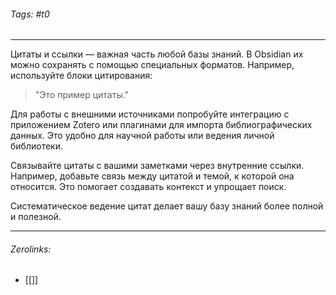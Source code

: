 ###### Tags:  #t0
___
Цитаты и ссылки — важная часть любой базы знаний. В Obsidian их можно сохранять с помощью специальных форматов. Например, используйте блоки цитирования:

> "Это пример цитаты."

Для работы с внешними источниками попробуйте интеграцию с приложением Zotero или плагинами для импорта библиографических данных. Это удобно для научной работы или ведения личной библиотеки.

Связывайте цитаты с вашими заметками через внутренние ссылки. Например, добавьте связь между цитатой и темой, к которой она относится. Это помогает создавать контекст и упрощает поиск.

Систематическое ведение цитат делает вашу базу знаний более полной и полезной.
___
###### Zerolinks: 
- [[]]